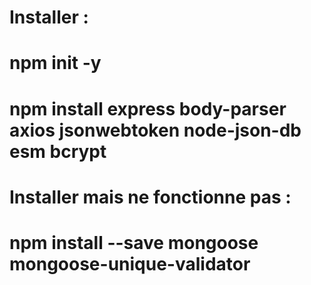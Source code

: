 # Installer :

# npm init -y
# npm install express body-parser axios jsonwebtoken node-json-db esm bcrypt


# Installer mais ne fonctionne pas :

# npm install --save mongoose mongoose-unique-validator 
